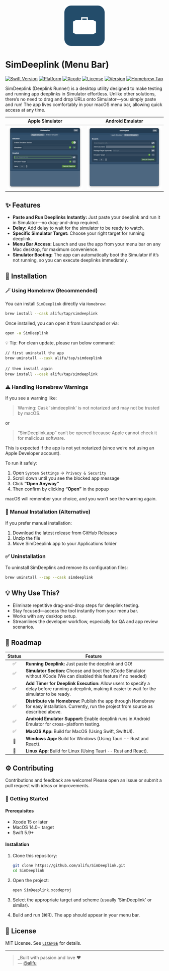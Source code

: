 <p align="center">
  <img src="./doc/main-icon.png" alt="icon" width="128"/>
</p>

# SimDeeplink (Menu Bar)


[![Swift Version](https://img.shields.io/badge/Swift-5.0+-orange.svg)](https://swift.org)
[![Platform](https://img.shields.io/badge/Platform-macOS-blue.svg)](https://developer.apple.com/macos)
[![Xcode](https://img.shields.io/badge/Xcode-15+-blue.svg)](https://developer.apple.com/xcode/)
[![License](https://img.shields.io/badge/License-MIT-green.svg)](./LICENSE)
[![Version](https://img.shields.io/badge/Version-0.0.5-yellow.svg)](https://github.com/alifu/SimDeeplink/releases)
[![Homebrew Tap](https://img.shields.io/badge/Homebrew-alifu%2Ftap-blue.svg)](https://github.com/alifu/homebrew-tap)



SimDeeplink (Deeplink Runner) is a desktop utility designed to make testing and running app deeplinks in Simulator effortless. Unlike other solutions, there’s no need to drag and drop URLs onto Simulator—you simply paste and run! The app lives comfortably in your macOS menu bar, allowing quick access at any time.

|Apple Simulator|Android Emulator|
|:---:|:---:|
|<img src="./doc/preview-app-simulator.png" alt="preview" width="500"/>|<img src="./doc/preview-app-emulator.png" alt="preview" width="500"/>|


## ✨ Features

- **Paste and Run Deeplinks Instantly:** Just paste your deeplink and run it in Simulator—no drag-and-drop required.
- **Delay:** Add delay to wait for the simulator to be ready to watch.
- **Specific Simulator Target:** Choose your right target for running deeplink.
- **Menu Bar Access:** Launch and use the app from your menu bar on any Mac desktop, for maximum convenience.
- **Simulator Booting:** The app can automatically boot the Simulator if it’s not running, so you can execute deeplinks immediately.

## 🧭 Installation

### 🪄 Using Homebrew (Recommended)

You can install `SimDeeplink` directly via `Homebrew`:

  ```bash
  brew install --cask alifu/tap/simdeeplink
  ```

Once installed, you can open it from Launchpad or via:

  ```bash
  open -a SimDeeplink
  ```

💡 Tip: For clean update, please run below command:

  ```bash
  // first uninstall the app
  brew uninstall --cask alifu/tap/simdeeplink

  // then install again
  brew install --cask alifu/tap/simdeeplink 
  ```

### ⚠️ Handling Homebrew Warnings

If you see a warning like:

> Warning: Cask 'simdeeplink' is not notarized and may not be trusted by macOS.

or

> “SimDeeplink.app” can’t be opened because Apple cannot check it for malicious software.

This is expected if the app is not yet notarized (since we’re not using an Apple Developer account).

To run it safely:
1. Open `System Settings` → `Privacy & Security`
2. Scroll down until you see the blocked app message
3. Click **“Open Anyway”**
4. Then confirm by clicking **“Open”** in the popup

macOS will remember your choice, and you won’t see the warning again.

### 🧰 Manual Installation (Alternative)

If you prefer manual installation:
1. Download the latest release from GitHub Releases
2. Unzip the file
3. Move SimDeeplink.app to your Applications folder

### ✅ Uninstallation

To uninstall SimDeeplink and remove its configuration files:

  ```bash
  brew uninstall --zap --cask simdeeplink
  ```

## 💡 Why Use This?
- Eliminate repetitive drag-and-drop steps for deeplink testing.
- Stay focused—access the tool instantly from your menu bar.
- Works with any desktop setup.
- Streamlines the developer workflow, especially for QA and app review scenarios.

## 🧪 Roadmap

| Status | Feature |
|:-------:|-----|
|✅|**Running Deeplink:** Just paste the deeplink and GO!|
|✅|**Simulator Section:** Choose and boot the XCode Simulator without XCode (We can disabled this feature if no needed)|
|✅|**Add Timer for Deeplink Execution:** Allow users to specify a delay before running a deeplink, making it easier to wait for the simulator to be ready.|
|✅|**Distribute via Homebrew:** Publish the app through Homebrew for easy installation. Currently, run the project from source as described above.|
|✅|**Android Emulator Support:** Enable deeplink runs in Android Emulator for cross-platform testing.|
|✅|**MacOS App:** Build for MacOS (Using Swift, SwiftUI).|
|🚧|**Windows App:** Build for Windows (Using Tauri -- Rust and React).|
|🔄|**Linux App:** Build for Linux (Using Tauri -- Rust and React).|

## ⚙️ Contributing
Contributions and feedback are welcome! Please open an issue or submit a pull request with ideas or improvements.

### 🚀 Getting Started

#### Prerequisites
- Xcode 15 or later  
- MacOS 14.0+ target  
- Swift 5.9+

#### Installation

1. Clone this repository:

   ```bash
   git clone https://github.com/alifu/SimDeeplink.git
   cd SimDeeplink
   ```
2. Open the project:

   ```bash
   open SimDeeplink.xcodeproj
   ```
3. Select the appropriate target and scheme (usually 'SimDeeplink' or similar).
4. Build and run (⌘R). The app should appear in your menu bar.

## 🪪 License
MIT License. See [`LICENSE`](./LICENSE) for details.

---

> _Built with passion and love ❤️  
> — [@alifu](https://github.com/alifu)